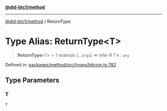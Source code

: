 [**@did-btc1/method**](../README.md)

***

[@did-btc1/method](../globals.md) / ReturnType

# Type Alias: ReturnType\<T\>

> **ReturnType**\<`T`\> = `T` *extends* (...`args`) => infer R ? `R` : `any`

Defined in: [packages/method/src/types/bitcoin.ts:782](https://github.com/dcdpr/did-btc1-js/blob/751aedd75738c26882a2149e644ae32b9e424707/packages/method/src/types/bitcoin.ts#L782)

## Type Parameters

### T

`T`
